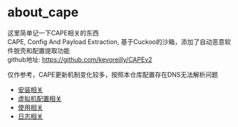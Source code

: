 # about_cape

这里简单记一下CAPE相关的东西  
CAPE, Config And Payload Extraction, 基于Cuckoo的沙箱，添加了自动恶意软件脱壳和配置提取功能  
github地址: https://github.com/kevoreilly/CAPEv2  

仅作参考，CAPE更新机制变化较多，按照本仓库配置存在DNS无法解析问题

- [安装相关](./安装相关.md)  
- [虚拟机配置相关](./虚拟机配置相关.md)  
- [使用相关](./使用相关.md)  
- [日志相关](./日志相关.md)  
